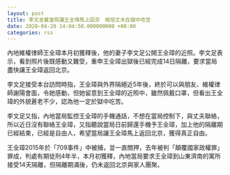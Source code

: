 ```yaml
---
layout: post
title: 李文足冀當局讓王全璋馬上回京　相信丈夫在獄中吃苦
date: 2020-04-20 14:04:50.000000000 +08:00
categories: rss
---
```


內地維權律師王全璋本月初獲釋後，他的妻子李文足公開王全璋的近照。李文足表示，看到照片後既感動又難受，重申王全璋出獄後已經完成14日隔離，要求當局盡快讓王全璋返回北京。

李文足接受本台訪問時指，王全璋與外界隔絕近5年後，終於可以與朋友、維權律師謝陽會面，令她感動，但她留意到王全璋的近照中，雖然佩戴口罩，但看出王全璋的外貌蒼老不少，認為他一定於獄中吃苦。

李文足又指，內地當局監控王全璋的手機通話，不想在當局控制下，與丈夫聯絡，所以近日沒有聯絡王全璋，又指聽說當局日前歸還手機予王全璋，加上他的隔離期已經結束，已經是自由人，希望當局讓王全璋馬上返回北京，獲得真正自由。

王全璋2015年於「709事件」中被捕，並一直關押，去年被判「顛覆國家政權罪」罪成，判處有期徒刑4年半，本月初獲釋，內地當局要求王全璋到山東濟南的寓所接受14天隔離，但隔離期滿後，仍未返回北京與家人團聚。

